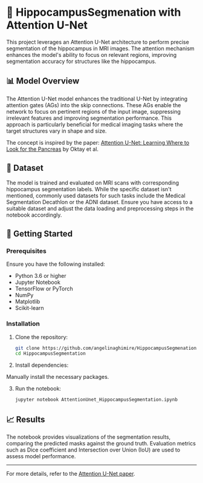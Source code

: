 # 🧠 HippocampusSegmenation with Attention U-Net

This project leverages an Attention U-Net architecture to perform precise segmentation of the hippocampus in MRI images. The attention mechanism enhances the model's ability to focus on relevant regions, improving segmentation accuracy for structures like the hippocampus.


## 📊 Model Overview

The Attention U-Net model enhances the traditional U-Net by integrating attention gates (AGs) into the skip connections. These AGs enable the network to focus on pertinent regions of the input image, suppressing irrelevant features and improving segmentation performance. This approach is particularly beneficial for medical imaging tasks where the target structures vary in shape and size.

The concept is inspired by the paper: [Attention U-Net: Learning Where to Look for the Pancreas](https://arxiv.org/abs/1804.03999) by Oktay et al.

## 🧪 Dataset

The model is trained and evaluated on MRI scans with corresponding hippocampus segmentation labels. While the specific dataset isn't mentioned, commonly used datasets for such tasks include the Medical Segmentation Decathlon or the ADNI dataset. Ensure you have access to a suitable dataset and adjust the data loading and preprocessing steps in the notebook accordingly.

## 🚀 Getting Started

### Prerequisites

Ensure you have the following installed:

* Python 3.6 or higher
* Jupyter Notebook
* TensorFlow or PyTorch
* NumPy
* Matplotlib
* Scikit-learn

### Installation

1. Clone the repository:

   ```bash
   git clone https://github.com/angelinaghimire/HippocampusSegmenation.git
   cd HippocampusSegmentation
   ```

2. Install dependencies:

Manually install the necessary packages.

3. Run the notebook:

   ```bash
   jupyter notebook AttentionUnet_HippocampusSegmentation.ipynb
   ```

## 📈 Results

The notebook provides visualizations of the segmentation results, comparing the predicted masks against the ground truth. Evaluation metrics such as Dice coefficient and Intersection over Union (IoU) are used to assess model performance.

---

For more details, refer to the [Attention U-Net paper](https://arxiv.org/abs/1804.03999).
